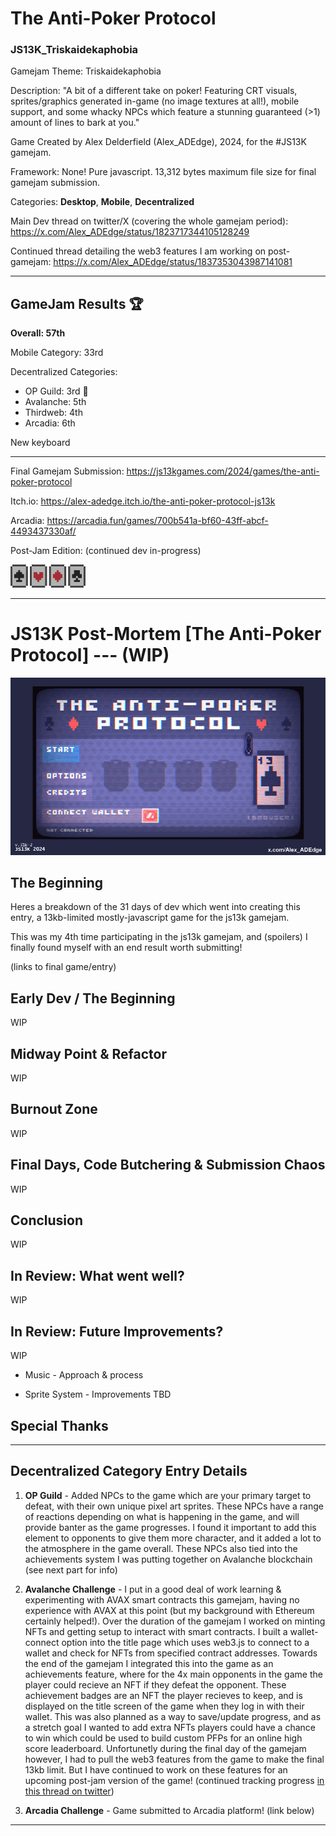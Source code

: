 # The Anti-Poker Protocol 
### JS13K_Triskaidekaphobia

Gamejam Theme: Triskaidekaphobia

Description: "A bit of a different take on poker! Featuring CRT visuals, sprites/graphics generated in-game (no image textures at all!), mobile support, and some whacky NPCs which feature a stunning guaranteed (>1) amount of lines to bark at you."

Game Created by Alex Delderfield (Alex_ADEdge), 2024, for the #JS13K gamejam.

Framework: None! Pure javascript. 13,312 bytes maximum file size for final gamejam submission. 

Categories: **Desktop**, **Mobile**, **Decentralized**

Main Dev thread on twitter/X (covering the whole gamejam period): https://x.com/Alex_ADEdge/status/1823717344105128249

Continued thread detailing the web3 features I am working on post-gamejam: https://x.com/Alex_ADEdge/status/1837353043987141081

---

## GameJam Results 🏆

**Overall: 57th**

Mobile Category: 33rd

Decentralized Categories:
* OP Guild: 3rd 🥉
* Avalanche: 5th
* Thirdweb: 4th
* Arcadia: 6th

New keyboard

---

Final Gamejam Submission: https://js13kgames.com/2024/games/the-anti-poker-protocol

Itch.io: https://alex-adedge.itch.io/the-anti-poker-protocol-js13k

Arcadia: https://arcadia.fun/games/700b541a-bf60-43ff-abcf-4493437330af/

Post-Jam Edition: (continued dev in-progress)

<img src="/docs/images/minicards2.png" alt="screenshot" width="120px">

---

# JS13K Post-Mortem [The Anti-Poker Protocol] --- (WIP)


<img src="/docs/images/ATPP_GIF3speed2.gif" alt="screenshot" width="640px">

## The Beginning

Heres a breakdown of the 31 days of dev which went into creating this entry, a 13kb-limited mostly-javascript game for the js13k gamejam.

This was my 4th time participating in the js13k gamejam, and (spoilers) I finally found myself with an end result worth submitting! 

(links to final game/entry)

## Early Dev / The Beginning

WIP

## Midway Point & Refactor

WIP

## Burnout Zone

WIP

## Final Days, Code Butchering & Submission Chaos

WIP

## Conclusion

WIP

## In Review: What went well?

WIP

## In Review: Future Improvements?

WIP

* Music - Approach & process

* Sprite System - Improvements TBD

## Special Thanks



---

## Decentralized Category Entry Details

1) **OP Guild** - Added NPCs to the game which are your primary target to defeat, with their own unique pixel art sprites. These NPCs have a range of reactions depending on what is happening in the game, and will provide banter as the game progresses. I found it important to add this element to opponents to give them more character, and it added a lot to the atmosphere in the game overall. These NPCs also tied into the achievements system I was putting together on Avalanche blockchain (see next part for info)

2) **Avalanche Challenge** - I put in a good deal of work learning & experimenting with AVAX smart contracts this gamejam, having no experience with AVAX at this point (but my background with Ethereum certainly helped!). Over the duration of the gamejam I worked on minting NFTs and getting setup to interact with smart contracts. I built a wallet-connect option into the title page which uses web3.js to connect to a wallet and check for NFTs from specified contract addresses. Towards the end of the gamejam I integrated this into the game as an achievements feature, where for the 4x main opponents in the game the player could recieve an NFT if they defeat the opponent. These achievement badges are an NFT the player recieves to keep, and is displayed on the title screen of the game when they log in with their wallet. This was also planned as a way to save/update progress, and as a stretch goal I wanted to add extra NFTs players could have a chance to win which could be used to build custom PFPs for an online high score leaderboard. Unfortunetly during the final day of the gamejam however, I had to pull the web3 features from the game to make the final 13kb limit. But I have continued to work on these features for an upcoming post-jam version of the game!  (continued tracking progress [in this thread on twitter](https://x.com/Alex_ADEdge/status/1837353043987141081))

3) **Arcadia Challenge** - Game submitted to Arcadia platform! (link below)

---